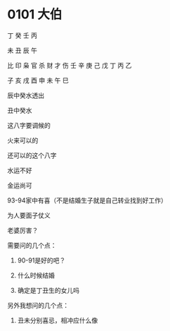 # 0101 大伯

丁 癸 壬 丙

未 丑 辰 午

比 印 枭 官 杀 财 才 伤
壬 辛 庚 己 戊 丁 丙 乙

子 亥 戌 酉 申 未 午 巳



辰中癸水透出

丑中癸水







这八字要调候的

火来可以的

还可以的这个八字

水运不好

金运尚可

93-94家中有喜（不是结婚生子就是自己转业找到好工作）

为人要面子仗义

老婆厉害？





需要问的几个点：

1. 90-91是好的吧？

2. 什么时候结婚

3. 确定是丁丑生的女儿吗


另外我想问的几个点：

1. 丑未分别喜忌，相冲应什么像